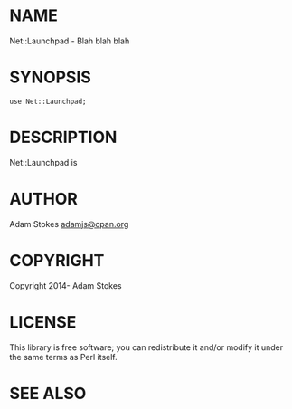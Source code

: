 # NAME

Net::Launchpad - Blah blah blah

# SYNOPSIS

    use Net::Launchpad;

# DESCRIPTION

Net::Launchpad is

# AUTHOR

Adam Stokes <adamjs@cpan.org>

# COPYRIGHT

Copyright 2014- Adam Stokes

# LICENSE

This library is free software; you can redistribute it and/or modify
it under the same terms as Perl itself.

# SEE ALSO
